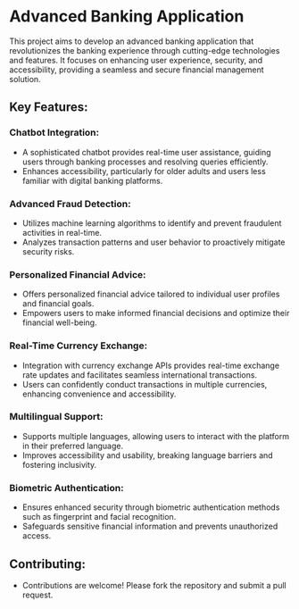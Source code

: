 
# Advanced Banking Application

This project aims to develop an advanced banking application that revolutionizes the banking experience through cutting-edge technologies and features. It focuses on enhancing user experience, security, and accessibility, providing a seamless and secure financial management solution.

## Key Features:

### Chatbot Integration:
- A sophisticated chatbot provides real-time user assistance, guiding users through banking processes and resolving queries efficiently.
- Enhances accessibility, particularly for older adults and users less familiar with digital banking platforms.

### Advanced Fraud Detection:
- Utilizes machine learning algorithms to identify and prevent fraudulent activities in real-time.
- Analyzes transaction patterns and user behavior to proactively mitigate security risks.

### Personalized Financial Advice:
- Offers personalized financial advice tailored to individual user profiles and financial goals.
- Empowers users to make informed financial decisions and optimize their financial well-being.

### Real-Time Currency Exchange:
- Integration with currency exchange APIs provides real-time exchange rate updates and facilitates seamless international transactions.
- Users can confidently conduct transactions in multiple currencies, enhancing convenience and accessibility.

### Multilingual Support:
- Supports multiple languages, allowing users to interact with the platform in their preferred language.
- Improves accessibility and usability, breaking language barriers and fostering inclusivity.

### Biometric Authentication:
- Ensures enhanced security through biometric authentication methods such as fingerprint and facial recognition.
- Safeguards sensitive financial information and prevents unauthorized access.


## Contributing:
- Contributions are welcome! Please fork the repository and submit a pull request.


